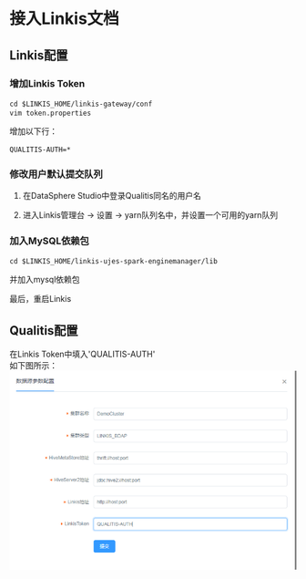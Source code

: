 # 接入Linkis文档

## Linkis配置
### 增加Linkis Token
```
cd $LINKIS_HOME/linkis-gateway/conf
vim token.properties
```

增加以下行：
```
QUALITIS-AUTH=*
```

### 修改用户默认提交队列
1. 在DataSphere Studio中登录Qualitis同名的用户名

2. 进入Linkis管理台 -> 设置 -> yarn队列名中，并设置一个可用的yarn队列

### 加入MySQL依赖包
```
cd $LINKIS_HOME/linkis-ujes-spark-enginemanager/lib
```
并加入mysql依赖包

最后，重启Linkis

## Qualitis配置
在Linkis Token中填入'QUALITIS-AUTH'  
如下图所示：  
![](../../../images/zh_CN/ch1/规则配置样例.png)
